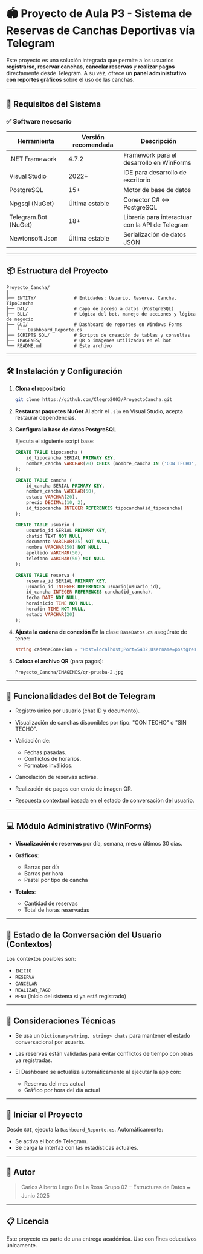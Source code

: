 # 🏟️ Proyecto de Aula P3 - Sistema de Reservas de Canchas Deportivas vía Telegram

Este proyecto es una solución integrada que permite a los usuarios **registrarse**, **reservar canchas**, **cancelar reservas** y **realizar pagos** directamente desde Telegram. A su vez, ofrece un **panel administrativo con reportes gráficos** sobre el uso de las canchas.

---

## 🔧 Requisitos del Sistema

### ✅ Software necesario

| Herramienta          | Versión recomendada | Descripción                                      |
| -------------------- | ------------------- | ------------------------------------------------ |
| .NET Framework       | 4.7.2               | Framework para el desarrollo en WinForms         |
| Visual Studio        | 2022+               | IDE para desarrollo de escritorio                |
| PostgreSQL           | 15+                 | Motor de base de datos                           |
| Npgsql (NuGet)       | Última estable      | Conector C# ↔ PostgreSQL                         |
| Telegram.Bot (NuGet) | 18+                 | Librería para interactuar con la API de Telegram |
| Newtonsoft.Json      | Última estable      | Serialización de datos JSON                      |

---

## 📦 Estructura del Proyecto

```
Proyecto_Cancha/
│
├── ENTITY/              # Entidades: Usuario, Reserva, Cancha, TipoCancha
├── DAL/                 # Capa de acceso a datos (PostgreSQL)
├── BLL/                 # Lógica del bot, manejo de acciones y lógica de negocio
├── GUI/                 # Dashboard de reportes en Windows Forms
│   └── Dashboard_Reporte.cs
├── SCRIPTS SQL/         # Scripts de creación de tablas y consultas
├── IMAGENES/            # QR o imágenes utilizadas en el bot
└── README.md            # Este archivo
```

---

## 🛠️ Instalación y Configuración

1. **Clona el repositorio**

   ```bash
   git clone https://github.com/Clegro2003/ProyectoCancha.git
   ```

2. **Restaurar paquetes NuGet**
   Al abrir el `.sln` en Visual Studio, acepta restaurar dependencias.

3. **Configura la base de datos PostgreSQL**

   Ejecuta el siguiente script base:

   ```sql
   CREATE TABLE tipocancha (
       id_tipocancha SERIAL PRIMARY KEY,
       nombre_cancha VARCHAR(20) CHECK (nombre_cancha IN ('CON TECHO', 'SIN TECHO'))
   );

   CREATE TABLE cancha (
       id_cancha SERIAL PRIMARY KEY,
       nombre_cancha VARCHAR(50),
       estado VARCHAR(20),
       precio DECIMAL(10, 2),
       id_tipocancha INTEGER REFERENCES tipocancha(id_tipocancha)
   );

   CREATE TABLE usuario (
       usuario_id SERIAL PRIMARY KEY,
       chatid TEXT NOT NULL,
       documento VARCHAR(25) NOT NULL,
       nombre VARCHAR(50) NOT NULL,
       apellido VARCHAR(50),
       telefono VARCHAR(50) NOT NULL
   );

   CREATE TABLE reserva (
       reserva_id SERIAL PRIMARY KEY,
       usuario_id INTEGER REFERENCES usuario(usuario_id),
       id_cancha INTEGER REFERENCES cancha(id_cancha),
       fecha DATE NOT NULL,
       horainicio TIME NOT NULL,
       horafin TIME NOT NULL,
       estado VARCHAR(20)
   );
   ```

4. **Ajusta la cadena de conexión**
   En la clase `BaseDatos.cs` asegúrate de tener:

   ```csharp
   string cadenaConexion = "Host=localhost;Port=5432;Username=postgres;Password=tu_clave;Database=nombre_bd";
   ```

5. **Coloca el archivo QR** (para pagos):

   ```
   Proyecto_Cancha/IMAGENES/qr-prueba-2.jpg
   ```

---

## 🤖 Funcionalidades del Bot de Telegram

* Registro único por usuario (chat ID y documento).
* Visualización de canchas disponibles por tipo: "CON TECHO" o "SIN TECHO".
* Validación de:

  * Fechas pasadas.
  * Conflictos de horarios.
  * Formatos inválidos.
* Cancelación de reservas activas.
* Realización de pagos con envío de imagen QR.
* Respuesta contextual basada en el estado de conversación del usuario.

---

## 💻 Módulo Administrativo (WinForms)

* **Visualización de reservas** por día, semana, mes o últimos 30 días.
* **Gráficos**:

  * Barras por día
  * Barras por hora
  * Pastel por tipo de cancha
* **Totales**:

  * Cantidad de reservas
  * Total de horas reservadas

---

## 🧠 Estado de la Conversación del Usuario (Contextos)

Los contextos posibles son:

* `INICIO`
* `RESERVA`
* `CANCELAR`
* `REALIZAR_PAGO`
* `MENU` (inicio del sistema si ya está registrado)

---

## 📌 Consideraciones Técnicas

* Se usa un `Dictionary<string, string> chats` para mantener el estado conversacional por usuario.
* Las reservas están validadas para evitar conflictos de tiempo con otras ya registradas.
* El Dashboard se actualiza automáticamente al ejecutar la app con:

  * Reservas del mes actual
  * Gráfico por hora del día actual

---

## 🚀 Iniciar el Proyecto

Desde `GUI`, ejecuta la `Dashboard_Reporte.cs`. Automáticamente:

* Se activa el bot de Telegram.
* Se carga la interfaz con las estadísticas actuales.

---

## 🤛 Autor

> Carlos Alberto Legro De La Rosa
> Grupo 02 – Estructuras de Datos
> 🗕 Junio 2025

---

## 📋 Licencia

Este proyecto es parte de una entrega académica. Uso con fines educativos únicamente.
